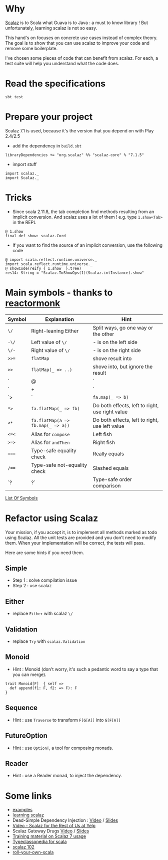 # Why
[Scalaz](https://github.com/scalaz/scalaz) is to Scala what Guava is to Java : a must to know library ! But unfortunately, learning scalaz is not so easy.


This hand's on focuses on concrete use cases instead of complex theory. The goal is to show that you can use scalaz to
improve your code and remove some boilerplate.

I've chosen some pieces of code that can benefit from scalaz. For each, a test suite will help you understand what the code does.

# Read the specifications

```
sbt test
```

# Prepare your project

Scalaz 7.1 is used, because it's the version that you depend on with Play 2.4/2.5

- add the dependency in `build.sbt`

```
libraryDependencies += "org.scalaz" %% "scalaz-core" % "7.1.5"
```

- import stuff

```
import scalaz._
import Scalaz._
```

# Tricks

- Since scala 2.11.8, the tab completion find methods resulting from an implicit conversion. And scalaz uses a lot of them ! e.g. type `1.show<Tab>` in the REPL

```
@ 1.show
final def show: scalaz.Cord
```

- If you want to find the source of an implicit conversion, use the following code

```
@ import scala.reflect.runtime.universe._
import scala.reflect.runtime.universe._
@ showCode(reify { 1.show  }.tree)
res14: String = "Scalaz.ToShowOps(1)(Scalaz.intInstance).show"
```

# Main symbols - thanks to [reactormonk](https://gist.github.com/reactormonk/8bba396887cfa4d202c62761a1084ab5)

| Symbol  | Explanation             | Hint                                |
|---------|-------------------------|-------------------------------------|
| `\/`    | Right-leaning Either    | Split ways, go one way or the other |
| `-\/`   | Left value of `\/`        | - is on the left side               |
| `\/-`   | Right value  of `\/`      | - is on the right side              |
| `>>=`   | `flatMap`                 | shove result into                   |
| `>>`    | `flatMap(_ => ..)`        | shove into, but ignore the result   |
| `|@|` | Applicatives into Tuple | Scream operator                     |
| `|+|` | Append via Monoid       | + was taken                         |
| `>|`    | `fa.map(_ => b)` | Ignore the content and use a new value. Equivalent to `fa.as(b)` |
| `*>`    | `fa.flatMap(_ => fb)` | Do both effects, left to right, use right value |
| `<*`    | `fa.flatMap(a => fb.map(_ => a))` | Do both effects, left to right, use left value |
| `<=<`   | Alias for `compose` | Left fish |
| `>=>`   | Alias for `andThen` | Right fish |
| `===`   | Type-safe equality check | Really equals |
| `/==`   | Type-safe not-equality check | Slashed equals |
| `?|?`   | Type-safe order comparison | |

[List Of Symbols](https://oss.sonatype.org/service/local/repositories/releases/archive/org/scalaz/scalaz_2.11/7.3.0-M2/scalaz_2.11-7.3.0-M2-javadoc.jar/!/index.html#index.index-_ )

# Refactor using Scalaz

Your mission, if you accept it, is to implement all methods marked as todo using Scalaz. All the unit tests are provided and you don't need to modify them. When your implementation will be correct, the tests will pass.

Here are some hints if you need them.

## Simple

- Step 1 : solve compilation issue
- Step 2 : use scalaz

## Either

- replace `Either` with scalaz `\/`

## Validation

- replace `Try` with `scalaz.Validation`

## Monoid

- Hint : Monoid (don't worry, it's such a pedantic word to say a type that you can merge).

```
trait Monoid[F]  { self =>
  def append(f1: F, f2: => F): F
}
```

## Sequence

- Hint : use `Traverse` to transform `F[G[A]]` into `G[F[A]]`

## FutureOption

- Hint : use `OptionT`, a tool for composing monads.

## Reader

- Hint : use a Reader monad, to inject the dependency.

# Some links

- [examples](https://github.com/scalaz/scalaz/tree/series/7.1.x/example/src/main/scala/scalaz/example)
- [learning scalaz](http://www.eed3si9n.com/learning-scalaz/)
- Dead-Simple Dependency Injection : [Video](https://www.youtube.com/watch?v=ZasXwtTRkio) /  [Slides](https://speakerdeck.com/marakana/dead-simple-dependency-injection-in-scala)
- [Video - Scalaz for the Rest of Us at Yelp](https://www.youtube.com/watch?v=kcfIH3GYXMI)
- Scalaz Gateway Drugs [Video](https://www.youtube.com/watch?v=BsC-11Baouw) / [Slides](http://slides.com/bwmcadams/scalaz-gateway-drugs#/)
- [Training material on Scalaz 7 usage](http://www.slideshare.net/mpilquist/scalaz-13068563)
- [Typeclassopedia for scala](http://typeclassopedia.bitbucket.org/)
- [scalaz 102](http://slides.com/coltfrederickson/scalaz-102-2-1#/)
- [roll-your-own-scala](https://meta.plasm.us/posts/2015/07/11/roll-your-own-scala/)
